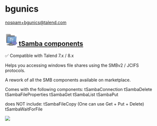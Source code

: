 # bgunics
  <nospam+bgunics@talend.com>

## <a href='./components/tSamba components/readme.md'><img src='./components/tSamba components/logo.jpg' width='40' height='40'> tSamba components</a>
 :white_check_mark: Compatible with Talend 7.x / 8.x 

Helps you accessing windows file shares using the SMBv2 / JCIFS protocols.

A rework of all the SMB components available on marketplace.

Comes with the following components:
tSambaConnection
tSambaDelete
tSambaFileProperties
tSambaGet
tSambaList
tSambaPut

does NOT include:
tSambaFileCopy (One can use Get + Put + Delete)
tSambaWaitForFile

<img src='./components/tSamba components/sample.jpg'>

